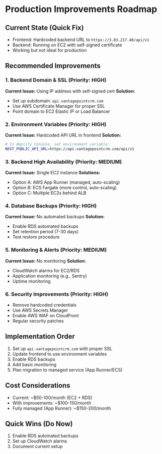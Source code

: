 # Production Improvements Roadmap

## Current State (Quick Fix)
- Frontend: Hardcoded backend URL to `https://3.83.217.40/api/v1`
- Backend: Running on EC2 with self-signed certificate
- Working but not ideal for production

## Recommended Improvements

### 1. Backend Domain & SSL (Priority: HIGH)
**Current Issue:** Using IP address with self-signed cert
**Solution:** 
- Set up subdomain: `api.vantagepointcrm.com`
- Use AWS Certificate Manager for proper SSL
- Point domain to EC2 Elastic IP or Load Balancer

### 2. Environment Variables (Priority: HIGH)
**Current Issue:** Hardcoded API URL in frontend
**Solution:**
```bash
# In Amplify Console, set environment variable:
NEXT_PUBLIC_API_URL=https://api.vantagepointcrm.com/api/v1
```

### 3. Backend High Availability (Priority: MEDIUM)
**Current Issue:** Single EC2 instance
**Solutions:**
- Option A: AWS App Runner (managed, auto-scaling)
- Option B: ECS Fargate (more control, auto-scaling)
- Option C: Multiple EC2s behind ALB

### 4. Database Backups (Priority: HIGH)
**Current Issue:** No automated backups
**Solution:**
- Enable RDS automated backups
- Set retention period (7-30 days)
- Test restore procedure

### 5. Monitoring & Alerts (Priority: MEDIUM)
**Current Issue:** No monitoring
**Solution:**
- CloudWatch alarms for EC2/RDS
- Application monitoring (e.g., Sentry)
- Uptime monitoring

### 6. Security Improvements (Priority: HIGH)
- Remove hardcoded credentials
- Use AWS Secrets Manager
- Enable AWS WAF on CloudFront
- Regular security patches

## Implementation Order
1. Set up `api.vantagepointcrm.com` with proper SSL
2. Update frontend to use environment variables
3. Enable RDS backups
4. Add basic monitoring
5. Plan migration to managed service (App Runner/ECS)

## Cost Considerations
- Current: ~$50-100/month (EC2 + RDS)
- With improvements: ~$100-150/month
- Fully managed (App Runner): ~$150-200/month

## Quick Wins (Do Now)
1. Enable RDS automated backups
2. Set up CloudWatch alarms
3. Document current setup
